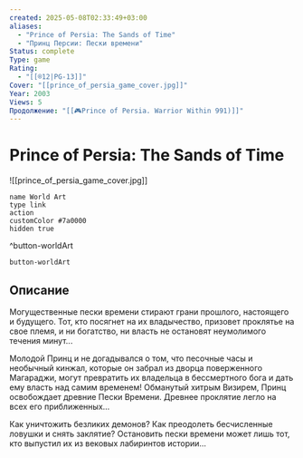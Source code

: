 ```yaml
---
created: 2025-05-08T02:33:49+03:00
aliases:
  - "Prince of Persia: The Sands of Time"
  - "Принц Персии: Пески времени"
Status: complete
Type: game
Rating:
  - "[[®️12|PG-13]]"
Cover: "[[prince_of_persia_game_cover.jpg]]"
Year: 2003
Views: 5
Продолжение: "[[🎮Prince of Persia. Warrior Within 991)]]"
---
```


# Prince of Persia: The Sands of Time

![[prince_of_persia_game_cover.jpg]]


```button
name World Art
type link
action 
customColor #7a0000
hidden true
```
^button-worldArt



`button-worldArt`

## Описание

Могущественные пески времени стирают грани прошлого, настоящего и будущего. Тот, кто посягнет на их владычество, призовет проклятье на свое племя, и ни богатство, ни власть не остановят неумолимого течения минут...

Молодой Принц и не догадывался о том, что песочные часы и необычный кинжал, которые он забрал из дворца поверженного Магараджи, могут превратить их владельца в бессмертного бога и дать ему власть над самим временем! Обманутый хитрым Визирем, Принц освобождает древние Пески Времени. Древнее проклятие легло на всех его приближенных...

Как уничтожить безликих демонов? Как преодолеть бесчисленные ловушки и снять заклятие? Остановить пески времени может лишь тот, кто выпустил их из вековых лабиринтов истории...

